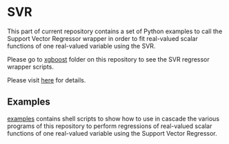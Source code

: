 # SVR
This part of current repository contains a set of Python examples to call the Support Vector Regressor wrapper in order to fit real-valued scalar functions of one real-valued variable using the SVR.

Please go to [xgboost](../../srv) folder on this repository to see the SVR regressor wrapper scripts.

Please visit [here](https://computationalmindset.com/en/machine-learning/fitting-with-configurable-svr.html) for details.

## Examples
[examples](./examples) contains shell scripts to show how to use in cascade the various programs of this repository to perform regressions of real-valued scalar functions of one real-valued variable using the Support Vector Regressor.
